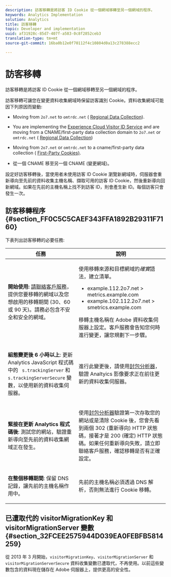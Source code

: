 ```yaml
---
description: 訪客移轉是將訪客 ID Cookie 從一個網域移轉至另一個網域的程序。
keywords: Analytics Implementation
solution: Analytics
title: 訪客移轉
topic: Developer and implementation
uuid: af31928c-85d7-407f-a583-0c8f2852ceb3
translation-type: tm+mt
source-git-commit: 16ba0b12e0f70112f4c10804d0a13c278388ecc2

---
```



# 訪客移轉

訪客移轉是將訪客 ID Cookie 從一個網域移轉至另一個網域的程序。

訪客移轉可讓您在變更資料收集網域時保留訪客識別 Cookie。資料收集網域可能因下列原因而變動:

* Moving from `2o7.net` to `omtrdc.net` ( [Regional Data Collection](https://marketing.adobe.com/resources/help/en_US/whitepapers/rdc/)).

* You are implementing the [Experience Cloud Visitor ID Service](https://marketing.adobe.com/resources/help/en_US/mcvid/) and are moving from a CNAME/first-party data collection domain to `2o7.net` or `omtrdc.net` ( [Regional Data Collection](https://marketing.adobe.com/resources/help/en_US/whitepapers/rdc/))

* Moving from `2o7.net` or `omtrdc.net` to a cname/first-party data collection ( [First-Party Cookies)](https://marketing.adobe.com/resources/help/en_US/whitepapers/first_party_cookies/).

* 從一個 CNAME 移至另一個 CNAME (變更網域)。

設定好訪客移轉後，當使用者未使用訪客 ID Cookie 瀏覽新網域時，伺服器會重新導向至先前的資料收集主機名稱、擷取可用的訪客 ID Cookie，然後重新導向回新網域。如果在先前的主機名稱上找不到訪客 ID，則會產生新 ID。每個訪客只會發生一次。

## 訪客移轉程序 {#section_FF0C5C5CAEF343FFA1892B29311F7160}

下表列出訪客移轉的必要任務:

<table id="table_7B2535FC3E264216A299686415C6B21C"> 
 <thead> 
  <tr> 
   <th colname="col1" class="entry"> 任務 </th> 
   <th colname="col3" class="entry"> 說明 </th> 
  </tr> 
 </thead>
 <tbody> 
  <tr> 
   <td colname="col1"> <p> <b>開始使用:</b> <a href="https://helpx.adobe.com/marketing-cloud/contact-support.html"  >請聯絡客戶服務</a>，提供您要移轉的網域以及您想啟用的移轉期間 (30、60 或 90 天)。請務必包含不安全和安全的網域。 </p> </td> 
   <td colname="col3"> <p>使用移轉來源和目標網域的<i>確實</i>語法，建立清單。 </p> 
    <ul id="ul_067EC5C7619141A6BDFBC209C9FD47E2"> 
     <li id="li_0723D948465A49C1871B81207AEDC4DC">example.112.2o7.net &gt; metrics.example.com </li> 
     <li id="li_B0CA15A593BD4AB9802E33A3FF037C7A">example.102.112.2o7.net &gt; smetrics.example.com </li> 
    </ul> <p>移轉主機名稱在 Adobe 資料收集伺服器上設定。客戶服務會告知您何時進行變更，讓您規劃下一步驟。 </p> </td> 
  </tr> 
  <tr> 
   <td colname="col1"> <p> <b>組態變更後 6 小時以上</b>: 更新 Analytics JavaScript 程式碼中的 <code> s.trackingServer</code> 和 <code> s.trackingServerSecure</code> 變數，以使用新的資料收集伺服器。 </p> </td> 
   <td colname="col3"> <p>進行此變更後，請使用<a href="/help/implement/impl-testing/packet-monitor.md"  >封包分析器</a>，驗證 Analtyics 影像要求正在前往更新的資料收集伺服器。 </p> </td> 
  </tr> 
  <tr> 
   <td colname="col1"> <p> <b>緊接在更新 Analytics 程式碼後</b>: 測試您的網站，驗證重新導向至先前的資料收集網域正在發生。 </p> </td> 
   <td colname="col3"> <p>使用<a href="/help/implement/impl-testing/packet-monitor.md"  >封包分析器</a>驗證第一次存取您的網站或是清除 Cookie 後，您會先看到兩個 302 (重新導向) HTTP 狀態碼，接著才是 200 (確定) HTTP 狀態碼。如果任何重新導向失敗，請立即聯絡客戶服務，確認移轉是否有正確設定。 </p> </td> 
  </tr> 
  <tr> 
   <td colname="col1"> <p> <b>在整個移轉期間</b>: 保留 DNS 記錄，讓先前的主機名稱作用中。 </p> </td> 
   <td colname="col3"> <p>先前的主機名稱必須透過 DNS 解析，否則無法進行 Cookie 移轉。 </p> </td> 
  </tr> 
 </tbody> 
</table>

## 已遭取代的 visitorMigrationKey 和 visitorMigrationServer 變數 {#section_32FCEE2575944D039EA0FEBFB5814259}

從 2013 年 3 月開始，`visitorMigrationKey`、`visitorMigrationServer` 和 `visitorMigrationServerSecure` 資料收集變數已遭取代，不再使用。以前這些變數包含的資料現在儲存在 Adobe 伺服器上，提供更高的安全性。
